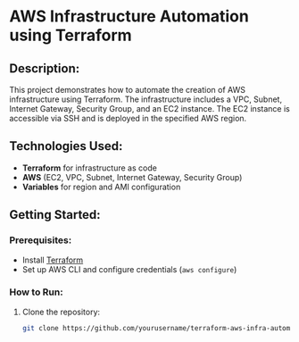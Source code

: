 # AWS Infrastructure Automation using Terraform

## Description:
This project demonstrates how to automate the creation of AWS infrastructure using Terraform. The infrastructure includes a VPC, Subnet, Internet Gateway, Security Group, and an EC2 instance. The EC2 instance is accessible via SSH and is deployed in the specified AWS region.

## Technologies Used:
- **Terraform** for infrastructure as code
- **AWS** (EC2, VPC, Subnet, Internet Gateway, Security Group)
- **Variables** for region and AMI configuration

## Getting Started:

### Prerequisites:
- Install [Terraform](https://www.terraform.io/downloads)
- Set up AWS CLI and configure credentials (`aws configure`)

### How to Run:

1. Clone the repository:
   ```bash
   git clone https://github.com/yourusername/terraform-aws-infra-automation.git
